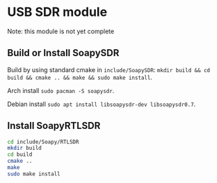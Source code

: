 # USB SDR module
Note: this module is not yet complete

## Build or Install SoapySDR
Build by using standard cmake in `include/SoapySDR`:
`mkdir build && cd build && cmake .. && make && sudo make install`.

Arch install 
`sudo pacman -S soapysdr`.

Debian install
`sudo apt install libsoapysdr-dev libsoapysdr0.7`.

## Install SoapyRTLSDR
```bash
cd include/Soapy/RTLSDR
mkdir build
cd build
cmake ..
make
sudo make install
```
